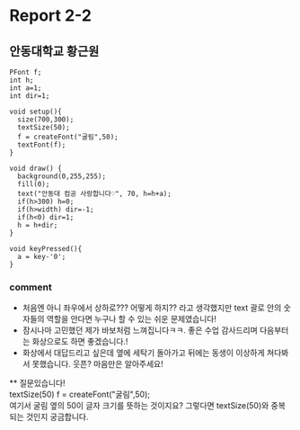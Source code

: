 # Report 2-2
## 안동대학교 황근원

```
PFont f;
int h;
int a=1;
int dir=1;

void setup(){
  size(700,300);
  textSize(50);
  f = createFont("굴림",50);
  textFont(f);
}

void draw() {
  background(0,255,255);
  fill(0);
  text("안동대 컴공 사랑합니다♡", 70, h=h+a); 
  if(h>300) h=0;
  if(h>width) dir=-1;
  if(h<0) dir=1;
  h = h+dir;
}

void keyPressed(){
  a = key-'0';
}

```
### comment
* 처음엔 아니 좌우에서 상하로??? 어떻게 하지?? 라고 생각했지만 text 괄로 안의 숫자들의 역할을 안다면 누구나 할 수 있는 쉬운 문제였습니다!
* 잠시나마 고민했던 제가 바보처럼 느껴집니다ㅋㅋ. 좋은 수업 감사드리며 다음부터는 화상으로도 하면 좋겠습니다.!
* 화상에서 대답드리고 싶은데 옆에 세탁기 돌아가고 뒤에는 동생이 이상하게 쳐다봐서 못했습니다. 웃픈? 마음만은 알아주세요!

** 질문있습니다!  
textSize(50)
f = createFont("굴림",50);   
여기서 굴림 옆의 50이 글자 크기를 뜻하는 것이지요?  그렇다면 textSize(50)와 중복되는 것인지 궁금합니다.
